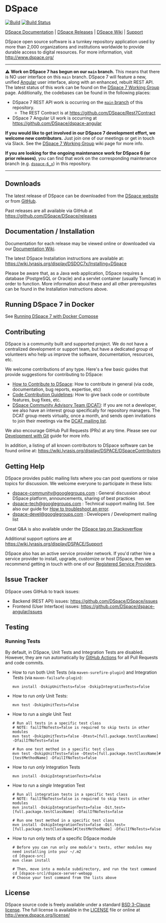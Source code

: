 
# DSpace

[![Build](https://github.com/buluma/DSpace/actions/workflows/build.yml/badge.svg)](https://github.com/buluma/DSpace/actions/workflows/build.yml) [![Build Status](https://travis-ci.com/buluma/DSpace.svg?branch=master)](https://travis-ci.com/buluma/DSpace)

[DSpace Documentation](https://wiki.lyrasis.org/display/DSDOC/) |
[DSpace Releases](https://github.com/DSpace/DSpace/releases) |
[DSpace Wiki](https://wiki.lyrasis.org/display/DSPACE/Home) |
[Support](https://wiki.lyrasis.org/display/DSPACE/Support)

DSpace open source software is a turnkey repository application used by more than
2,000 organizations and institutions worldwide to provide durable access to digital resources.
For more information, visit http://www.dspace.org/

***
:warning: **Work on DSpace 7 has begun on our `main` branch.** This means that there is NO user interface on this `main` branch. DSpace 7 will feature a new, unified [Angular](https://angular.io/) user interface, along with an enhanced, rebuilt REST API. The latest status of this work can be found on the [DSpace 7 Working Group](https://wiki.lyrasis.org/display/DSPACE/DSpace+7+Working+Group) page.  Additionally, the codebases can be found in the following places:
  * DSpace 7 REST API work is occurring on the [`main` branch](https://github.com/DSpace/DSpace/tree/main/dspace-server-webapp) of this repository.
     * The REST Contract is at https://github.com/DSpace/Rest7Contract
  * DSpace 7 Angular UI work is occurring at https://github.com/DSpace/dspace-angular

**If you would like to get involved in our DSpace 7 development effort, we welcome new contributors.** Just join one of our meetings or get in touch via Slack. See the [DSpace 7 Working Group](https://wiki.lyrasis.org/display/DSPACE/DSpace+7+Working+Group) wiki page for more info.

**If you are looking for the ongoing maintenance work for DSpace 6 (or prior releases)**, you can find that work on the corresponding maintenance branch (e.g. [`dspace-6_x`](https://github.com/DSpace/DSpace/tree/dspace-6_x)) in this repository.
***

## Downloads

The latest release of DSpace can be downloaded from the [DSpace website](http://www.dspace.org/latest-release/) or from [GitHub](https://github.com/DSpace/DSpace/releases).

Past releases are all available via GitHub at https://github.com/DSpace/DSpace/releases

## Documentation / Installation

Documentation for each release may be viewed online or downloaded via our [Documentation Wiki](https://wiki.lyrasis.org/display/DSDOC/).

The latest DSpace Installation instructions are available at:
https://wiki.lyrasis.org/display/DSDOC7x/Installing+DSpace

Please be aware that, as a Java web application, DSpace requires a database (PostgreSQL or Oracle)
and a servlet container (usually Tomcat) in order to function.
More information about these and all other prerequisites can be found in the Installation instructions above.

## Running DSpace 7 in Docker
See [Running DSpace 7 with Docker Compose](dspace/src/main/docker-compose/README.md)

## Contributing

DSpace is a community built and supported project. We do not have a centralized development or support team,
but have a dedicated group of volunteers who help us improve the software, documentation, resources, etc.

We welcome contributions of any type. Here's a few basic guides that provide suggestions for contributing to DSpace:
* [How to Contribute to DSpace](https://wiki.lyrasis.org/display/DSPACE/How+to+Contribute+to+DSpace): How to contribute in general (via code, documentation, bug reports, expertise, etc)
* [Code Contribution Guidelines](https://wiki.lyrasis.org/display/DSPACE/Code+Contribution+Guidelines): How to give back code or contribute features, bug fixes, etc.
* [DSpace Community Advisory Team (DCAT)](https://wiki.lyrasis.org/display/cmtygp/DSpace+Community+Advisory+Team): If you are not a developer, we also have an interest group specifically for repository managers. The DCAT group meets virtually, once a month, and sends open invitations to join their meetings via the [DCAT mailing list](https://groups.google.com/d/forum/DSpaceCommunityAdvisoryTeam).

We also encourage GitHub Pull Requests (PRs) at any time. Please see our [Development with Git](https://wiki.lyrasis.org/display/DSPACE/Development+with+Git) guide for more info.

In addition, a listing of all known contributors to DSpace software can be
found online at: https://wiki.lyrasis.org/display/DSPACE/DSpaceContributors

## Getting Help

DSpace provides public mailing lists where you can post questions or raise topics for discussion.
We welcome everyone to participate in these lists:

* [dspace-community@googlegroups.com](https://groups.google.com/d/forum/dspace-community) : General discussion about DSpace platform, announcements, sharing of best practices
* [dspace-tech@googlegroups.com](https://groups.google.com/d/forum/dspace-tech) : Technical support mailing list. See also our guide for [How to troubleshoot an error](https://wiki.lyrasis.org/display/DSPACE/Troubleshoot+an+error).
* [dspace-devel@googlegroups.com](https://groups.google.com/d/forum/dspace-devel) : Developers / Development mailing list

Great Q&A is also available under the [DSpace tag on Stackoverflow](http://stackoverflow.com/questions/tagged/dspace)

Additional support options are at https://wiki.lyrasis.org/display/DSPACE/Support

DSpace also has an active service provider network. If you'd rather hire a service provider to
install, upgrade, customize or host DSpace, then we recommend getting in touch with one of our
[Registered Service Providers](http://www.dspace.org/service-providers).

## Issue Tracker

DSpace uses GitHub to track issues:
* Backend (REST API) issues: https://github.com/DSpace/DSpace/issues
* Frontend (User Interface) issues: https://github.com/DSpace/dspace-angular/issues

## Testing

### Running Tests

By default, in DSpace, Unit Tests and Integration Tests are disabled. However, they are
run automatically by [GitHub Actions](https://github.com/DSpace/DSpace/actions?query=workflow%3ABuild) for all Pull Requests and code commits.

* How to run both Unit Tests (via `maven-surefire-plugin`) and Integration Tests (via `maven-failsafe-plugin`):
  ```
  mvn install -DskipUnitTests=false -DskipIntegrationTests=false
  ```
* How to run _only_ Unit Tests:
  ```
  mvn test -DskipUnitTests=false
  ```
* How to run a *single* Unit Test
  ```
  # Run all tests in a specific test class
  # NOTE: failIfNoTests=false is required to skip tests in other modules
  mvn test -DskipUnitTests=false -Dtest=[full.package.testClassName] -DfailIfNoTests=false

  # Run one test method in a specific test class
  mvn test -DskipUnitTests=false -Dtest=[full.package.testClassName]#[testMethodName] -DfailIfNoTests=false
  ```
* How to run _only_ Integration Tests
  ```
  mvn install -DskipIntegrationTests=false
  ```
* How to run a *single* Integration Test
  ```
  # Run all integration tests in a specific test class
  # NOTE: failIfNoTests=false is required to skip tests in other modules
  mvn install -DskipIntegrationTests=false -Dit.test=[full.package.testClassName] -DfailIfNoTests=false

  # Run one test method in a specific test class
  mvn install -DskipIntegrationTests=false -Dit.test=[full.package.testClassName]#[testMethodName] -DfailIfNoTests=false
  ```
* How to run only tests of a specific DSpace module
  ```
  # Before you can run only one module's tests, other modules may need installing into your ~/.m2
  cd [dspace-src]
  mvn clean install

  # Then, move into a module subdirectory, and run the test command
  cd [dspace-src]/dspace-server-webapp
  # Choose your test command from the lists above
  ```

## License

DSpace source code is freely available under a standard [BSD 3-Clause license](https://opensource.org/licenses/BSD-3-Clause).
The full license is available in the [LICENSE](LICENSE) file or online at http://www.dspace.org/license/
